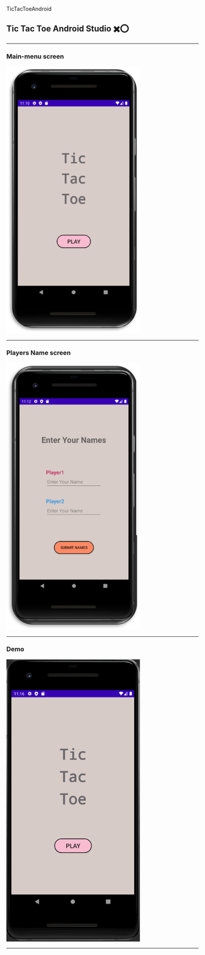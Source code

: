﻿TicTacToeAndroid

## Tic Tac Toe Android Studio ✖️⭕

---

### Main-menu screen
<img src="img/Main-menu.png" width=350>

---

### Players Name screen
<img src="img/Names-menu.png" width=350>

---


### Demo
<img src="img/TicTacToe.gif" width=350>

---